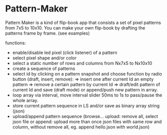 # Pattern-Maker 

Pattern Maker is a kind of flip-book app that consists a set of pixel patterns from 7x5 to 10x10.
You can make your own flip-book by drafting the patterns frame by frame. (see examples)

functions:
+ enable/disable led pixel (click listener) of a pattern
+ select pixel shape and/or color
+ select a static number of rows and columns from Nx7x5 to Nx10x10
+ create a sequence of patterns 
+ select id by clicking on a pattern snapshot and choose function by radio button (draft, insert, remove):
		=> insert one after current Id an empty pattern 
		=> remove a certain pattern by current Id 
		=> draft/edit pattern of current Id and save (draft mode) or append/push new pattern in array.
+ loop array via interval, move interval slider 50ms to 1s to pass/pause the whole array. 
+ store current pattern sequence in LS and/or save as binary array string (json)
+ upload/append pattern sequence (browse... upload: remove all, select json file or append: upload more than once json files with same row and column, without remove all, eg. append hello.json with world.json)	
